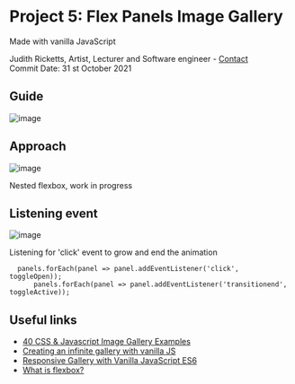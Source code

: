 ##
# Project 5: Flex Panels Image Gallery
Made with vanilla JavaScript

Judith Ricketts, Artist, Lecturer and Software engineer - [Contact](https://lovespictures.com/)  
Commit Date: 31 st October 2021

## Guide

<!-- Javascript array methods are arrays forming a data structure containing list of elements which store multiple values in a single variable. The strength of JavaScript arrays lies in the array methods which are built-in functions we can apply to our arrays.  Each method has a unique function that performs a change or calculation to our array, saving having to write common functions from scratch. -->

![image](https://user-images.githubusercontent.com/25634451/139583986-0abf4818-03ae-43f5-b326-fb936e86b74d.png)
  
## Approach

![image](https://user-images.githubusercontent.com/25634451/139527566-d4ca18eb-0629-4cbf-91ec-254eb1f6bfab.png)
<!-- after stage 10 in the code  -->
Nested flexbox, work in progress 

## Listening event 

![image](https://user-images.githubusercontent.com/25634451/139581859-7ef6532b-e778-4c65-a7a2-5c0c71a413bb.png)
<!-- after stage 18 in the code  -->
Listening for 'click' event to grow and end the animation 


      panels.forEach(panel => panel.addEventListener('click', toggleOpen));
          panels.forEach(panel => panel.addEventListener('transitionend', toggleActive));
 
## Useful links
* [40 CSS & Javascript Image Gallery Examples](https://bashooka.com/coding/css-javascript-image-gallery-examples/) 
* [Creating an infinite gallery with vanilla JS](https://weareferal.com/blog/creating-an-infinite-gallery-with-vanilla-js) 
* [Responsive Gallery with Vanilla JavaScript ES6](https://itsgus.dev/2021/vanilla-javascript-gallery)
* [What is flexbox?](https://flexbox.io/)


<!-- A List of JavaScript Array Methods -->
<!-- guide  https://github.com/nitishdayal/JavaScript30 -->
<!-- formatting read.me https://docs.github.com/en/github/writing-on-github/getting-started-with-writing-and-formatting-on-github/basic-writing-and-formatting-syntax -->
